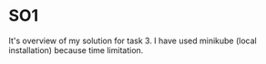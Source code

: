 # SO1
It's overview of my solution for task 3.
I have used minikube (local installation) because time limitation. 
